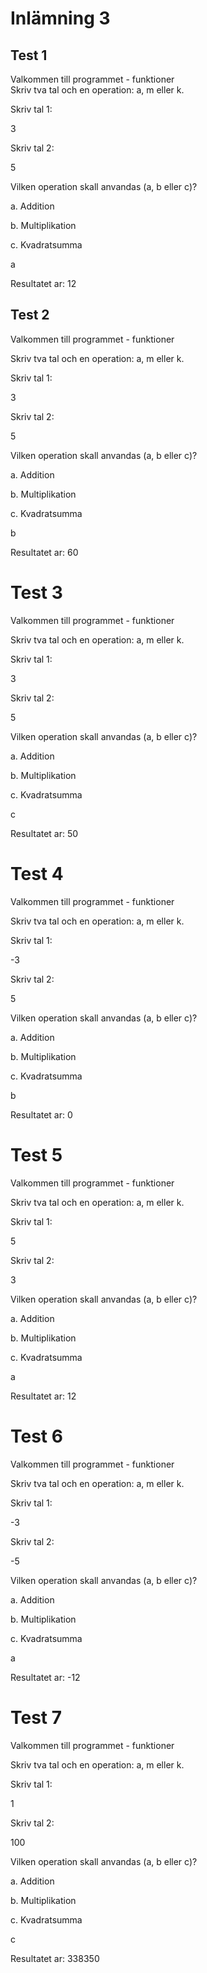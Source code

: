 # Inlämning 3

## Test 1
Valkommen till programmet - funktioner       
Skriv tva tal och en operation: a, m eller k.

Skriv tal 1:

3

Skriv tal 2: 

5

Vilken operation skall anvandas (a, b eller c)?

a. Addition

b. Multiplikation

c. Kvadratsumma

a

Resultatet ar: 12

## Test 2
Valkommen till programmet - funktioner   

Skriv tva tal och en operation: a, m eller k.

Skriv tal 1:

3

Skriv tal 2: 

5

Vilken operation skall anvandas (a, b eller c)?

a. Addition

b. Multiplikation

c. Kvadratsumma

b

Resultatet ar: 60

# Test 3

Valkommen till programmet - funktioner

Skriv tva tal och en operation: a, m eller k.

Skriv tal 1:

3

Skriv tal 2: 

5

Vilken operation skall anvandas (a, b eller c)?

a. Addition

b. Multiplikation

c. Kvadratsumma

c

Resultatet ar: 50

# Test 4

Valkommen till programmet - funktioner

Skriv tva tal och en operation: a, m eller k.

Skriv tal 1:

-3

Skriv tal 2: 

5

Vilken operation skall anvandas (a, b eller c)?

a. Addition

b. Multiplikation

c. Kvadratsumma

b

Resultatet ar: 0

# Test 5

Valkommen till programmet - funktioner

Skriv tva tal och en operation: a, m eller k.

Skriv tal 1:

5

Skriv tal 2: 

3

Vilken operation skall anvandas (a, b eller c)?

a. Addition

b. Multiplikation

c. Kvadratsumma

a

Resultatet ar: 12

# Test 6

Valkommen till programmet - funktioner

Skriv tva tal och en operation: a, m eller k.

Skriv tal 1:

-3

Skriv tal 2: 

-5

Vilken operation skall anvandas (a, b eller c)?

a. Addition

b. Multiplikation

c. Kvadratsumma

a

Resultatet ar: -12

# Test 7

Valkommen till programmet - funktioner

Skriv tva tal och en operation: a, m eller k.

Skriv tal 1:

1

Skriv tal 2: 

100

Vilken operation skall anvandas (a, b eller c)?

a. Addition

b. Multiplikation

c. Kvadratsumma

c

Resultatet ar: 338350
